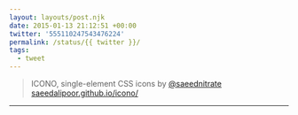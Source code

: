 ```yaml
---
layout: layouts/post.njk
date: 2015-01-13 21:12:51 +00:00
twitter: '555110247543476224'
permalink: /status/{{ twitter }}/
tags: 
  - tweet
---
```


> ICONO, single-element CSS icons by [@saeednitrate](https://twitter.com/saeednitrate) [saeedalipoor.github.io/icono/](https://saeedalipoor.github.io/icono/)

---

